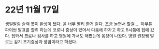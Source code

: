 # 22년 11월 17일
생일알림 슬랙 봇이 완성이 됐다. 음 너무 빨리 한거 같다.
조금 놀면서 할걸.... 아무튼 파이썬 발표를 할려 하는데 코로나 증상이 있어서
다음에 하자고 하고 5시쯤에 집에 갔다. 집와서 코로나 검사를 하고 병원에 가서도 해봤는데
음성이 나왔다. 병원 원장쌤 말로는 감기 초기증상과 장염이라고 하셨다.